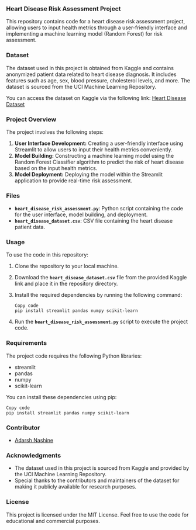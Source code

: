 ### **Heart Disease Risk Assessment Project**

This repository contains code for a heart disease risk assessment project, allowing users to input health metrics through a user-friendly interface and implementing a machine learning model (Random Forest) for risk assessment.

### **Dataset**

The dataset used in this project is obtained from Kaggle and contains anonymized patient data related to heart disease diagnosis. It includes features such as age, sex, blood pressure, cholesterol levels, and more. The dataset is sourced from the UCI Machine Learning Repository.

You can access the dataset on Kaggle via the following link: [Heart Disease Dataset](https://www.kaggle.com/datasets/johnsmith88/heart-disease-dataset)

### **Project Overview**

The project involves the following steps:

1. **User Interface Development:** Creating a user-friendly interface using Streamlit to allow users to input their health metrics conveniently.
2. **Model Building:** Constructing a machine learning model using the Random Forest Classifier algorithm to predict the risk of heart disease based on the input health metrics.
3. **Model Deployment:** Deploying the model within the Streamlit application to provide real-time risk assessment.

### **Files**

- **`heart_disease_risk_assessment.py`**: Python script containing the code for the user interface, model building, and deployment.
- **`heart_disease_dataset.csv`**: CSV file containing the heart disease patient data.

### **Usage**

To use the code in this repository:

1. Clone the repository to your local machine.
2. Download the **`heart_disease_dataset.csv`** file from the provided Kaggle link and place it in the repository directory.
3. Install the required dependencies by running the following command:
    
    ```
    Copy code
    pip install streamlit pandas numpy scikit-learn
    ```
    
4. Run the **`heart_disease_risk_assessment.py`** script to execute the project code.

### **Requirements**

The project code requires the following Python libraries:

- streamlit
- pandas
- numpy
- scikit-learn

You can install these dependencies using pip:

```
Copy code
pip install streamlit pandas numpy scikit-learn
```

### **Contributor**

- [Adarsh Nashine](https://github.com/adarsh-n2003)

### **Acknowledgments**

- The dataset used in this project is sourced from Kaggle and provided by the UCI Machine Learning Repository.
- Special thanks to the contributors and maintainers of the dataset for making it publicly available for research purposes.

### **License**

This project is licensed under the MIT License. Feel free to use the code for educational and commercial purposes.
